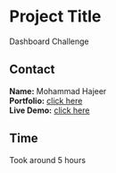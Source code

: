 # Project Title

Dashboard Challenge

## Contact

**Name:** Mohammad Hajeer  
**Portfolio:** [click here](https://mohammadhajeer.github.io/Portfolio/)  
**Live Demo:** [click here](https://mohammadhajeer.github.io/dashboard-html-css/)

## Time

Took around 5 hours
